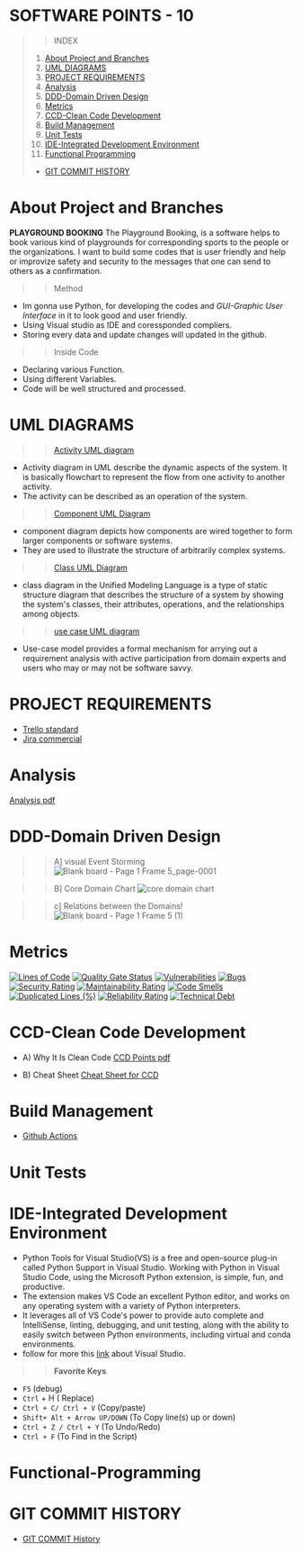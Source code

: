 # **SOFTWARE POINTS - 10**
>>INDEX
>1. [About Project and Branches](#about-project-and-branches)
>2. [UML DIAGRAMS](#uml-diagrams)
>3. [PROJECT REQUIREMENTS](#project-requirements)
>4. [Analysis](#analysis)
>5. [DDD-Domain Driven Design](#ddd-domain-driven-design)
>6. [Metrics](#metrics)
>7. [CCD-Clean Code Development](#ccd-clean-code-development)
>8. [Build Management](#build-management)
>9. [Unit Tests](#unit-tests)
>10. [IDE-Integrated Development Environment](#ide-integrated-development-environment)
>11. [Functional Programming](#functional-programming)
>+ [GIT COMMIT HISTORY](#git-commit-history)






# **About Project and Branches**
  **PLAYGROUND BOOKING**
The Playground Booking, is a software helps to book various kind of playgrounds for corresponding sports to the people or the organizations. I want to build some codes that is user friendly and help or improvize safety and security to the messages that one can send to others as a confirmation.
>> Method 
+ Im gonna use Python, for developing the codes and *GUI-Graphic User Interface* in it to look good and user friendly.
+ Using Visual studio as IDE and coressponded compliers.
+ Storing every data and update changes will updated in the github.
>> Inside Code
+ Declaring various Function.
+ Using different Variables.
+ Code will be well structured and processed.



# **UML DIAGRAMS**
>>[Activity UML diagram](https://github.com/sunny-102000/Playground-Booking-System/blob/main/UML/Activity%20uml%20diagram.png)
+ Activity diagram in UML describe the dynamic aspects of the system. It is basically flowchart to represent the flow from one activity to another activity.
+ The activity can be described as an operation of the system.

>>[Component UML Diagram](https://github.com/sunny-102000/Playground-Booking-System/blob/main/UML/component%20diagram.png)
+ component diagram depicts how components are wired together to form larger components or software systems.
+ They are used to illustrate the structure of arbitrarily complex systems.

>>[Class UML Diagram](https://github.com/sunny-102000/Playground-Booking-System/blob/main/UML/class%20UML%20diagram.png)
+ class diagram in the Unified Modeling Language is a type of static structure diagram that describes the structure of a system by showing the system's classes, their attributes, operations, and the relationships among objects.

>>[use case UML diagram](https://github.com/sunny-102000/Playground-Booking-System/blob/main/UML/use%20case%20diagram.png)
+ Use-case model provides a formal mechanism for arrying out a requirement analysis with active participation from domain experts and users who may or may not be software savvy.


# **PROJECT REQUIREMENTS**
   + [Trello standard](https://trello.com/invite/b/wsOhXSYk/ATTIf94b02cf64e3d07b4bba4bd20388c9f2C9B9C9B9/online-playground-booking)
   + [Jira commercial](https://playgroundbooking.atlassian.net/jira/software/projects/OPB/boards/1)



# **Analysis**
[Analysis pdf](https://github.com/sunny-102000/SECRET-CODES/blob/main/Analysis.pdf)

# **DDD-Domain Driven Design**
>> A] visual Event Storming
![Blank board - Page 1 Frame 5_page-0001](https://github.com/sunny-102000/SECRET-CODES/assets/63388965/4b5c81e2-097a-4e3a-81c8-0f66193aa14d)

>> B] Core Domain Chart
![core domain chart](https://github.com/sunny-102000/SECRET-CODES/assets/63388965/4ac546c6-67f7-4cfa-9942-78574db1901d)

>> c] Relations between the Domains!
![Blank board - Page 1 Frame 5 (1)](https://github.com/sunny-102000/SECRET-CODES/assets/63388965/50dddb38-5c06-4192-b86a-c6fb49f254f0)



# **Metrics**
[![Lines of Code](https://sonarcloud.io/api/project_badges/measure?project=sunny-102000_SECRET-CODES&metric=ncloc)](https://sonarcloud.io/summary/new_code?id=sunny-102000_SECRET-CODES)
[![Quality Gate Status](https://sonarcloud.io/api/project_badges/measure?project=sunny-102000_SECRET-CODES&metric=alert_status)](https://sonarcloud.io/summary/new_code?id=sunny-102000_SECRET-CODES)
[![Vulnerabilities](https://sonarcloud.io/api/project_badges/measure?project=sunny-102000_SECRET-CODES&metric=vulnerabilities)](https://sonarcloud.io/summary/new_code?id=sunny-102000_SECRET-CODES)
[![Bugs](https://sonarcloud.io/api/project_badges/measure?project=sunny-102000_SECRET-CODES&metric=bugs)](https://sonarcloud.io/summary/new_code?id=sunny-102000_SECRET-CODES)
[![Security Rating](https://sonarcloud.io/api/project_badges/measure?project=sunny-102000_SECRET-CODES&metric=security_rating)](https://sonarcloud.io/summary/new_code?id=sunny-102000_SECRET-CODES)
[![Maintainability Rating](https://sonarcloud.io/api/project_badges/measure?project=sunny-102000_SECRET-CODES&metric=sqale_rating)](https://sonarcloud.io/summary/new_code?id=sunny-102000_SECRET-CODES)
[![Code Smells](https://sonarcloud.io/api/project_badges/measure?project=sunny-102000_SECRET-CODES&metric=code_smells)](https://sonarcloud.io/summary/new_code?id=sunny-102000_SECRET-CODES)
[![Duplicated Lines (%)](https://sonarcloud.io/api/project_badges/measure?project=sunny-102000_SECRET-CODES&metric=duplicated_lines_density)](https://sonarcloud.io/summary/new_code?id=sunny-102000_SECRET-CODES)
[![Reliability Rating](https://sonarcloud.io/api/project_badges/measure?project=sunny-102000_SECRET-CODES&metric=reliability_rating)](https://sonarcloud.io/summary/new_code?id=sunny-102000_SECRET-CODES)
[![Technical Debt](https://sonarcloud.io/api/project_badges/measure?project=sunny-102000_SECRET-CODES&metric=sqale_index)](https://sonarcloud.io/summary/new_code?id=sunny-102000_SECRET-CODES)


# **CCD-Clean Code Development**
  + A) Why It Is Clean Code
        [CCD Points pdf](https://github.com/sunny-102000/Playground-Booking-System/blob/main/CCD/CCD.pdf)
    
  + B) Cheat Sheet [Cheat Sheet for CCD](https://github.com/sunny-102000/Playground-Booking-System/blob/main/CCD/CCD%20Cheat%20Sheet.pdf)

# **Build Management**
  + [Github Actions](https://github.com/sunny-102000/SECRET-CODES/tree/main/.github/workflows)

# **Unit Tests**


# **IDE-Integrated Development Environment**

   + Python Tools for Visual Studio(VS) is a free and open-source plug-in called Python Support in Visual Studio. Working with Python in Visual Studio Code, using the Microsoft Python extension, is simple, fun, and productive. 
   + The extension makes VS Code an excellent Python editor, and works on any operating system with a variety of Python interpreters.
   + It leverages all of VS Code's power to provide auto complete and IntelliSense, linting, debugging, and unit testing, along with the ability to easily switch between Python environments, including virtual and conda environments.
   + follow for more this [link](https://code.visualstudio.com/docs/languages/python) about Visual Studio.
   >> **Favorite Keys**
   + ```F5``` (debug)
   + ```Ctrl``` + H ( Replace)
   +  ```Ctrl + C/ Ctrl + V``` (Copy/paste)
   + ```Shift+ Alt + Arrow UP/DOWN``` (To Copy line(s) up or down)
   + ```Ctrl + Z / Ctrl + Y``` (To Undo/Redo)
   +  ```Ctrl + F```  (To Find in the Script)

# **Functional-Programming**


# **GIT COMMIT HISTORY**
   + [GIT COMMIT History](https://github.com/sunny-102000/SECRET-CODES/commits/main)
   
